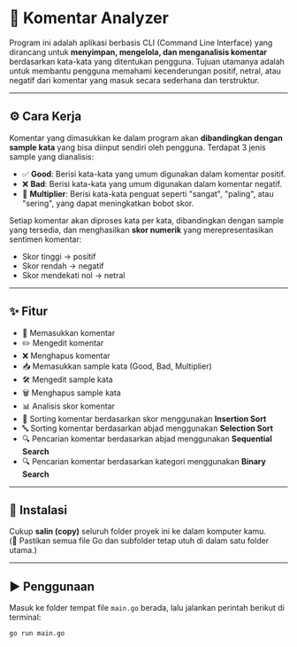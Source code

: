 # 💬 Komentar Analyzer

Program ini adalah aplikasi berbasis CLI (Command Line Interface) yang dirancang untuk **menyimpan, mengelola, dan menganalisis komentar** berdasarkan kata-kata yang ditentukan pengguna. Tujuan utamanya adalah untuk membantu pengguna memahami kecenderungan positif, netral, atau negatif dari komentar yang masuk secara sederhana dan terstruktur.

---

## ⚙️ Cara Kerja

Komentar yang dimasukkan ke dalam program akan **dibandingkan dengan sample kata** yang bisa diinput sendiri oleh pengguna. Terdapat 3 jenis sample yang dianalisis:

- ✅ **Good**: Berisi kata-kata yang umum digunakan dalam komentar positif.
- ❌ **Bad**: Berisi kata-kata yang umum digunakan dalam komentar negatif.
- 🔁 **Multiplier**: Berisi kata-kata penguat seperti "sangat", "paling", atau "sering", yang dapat meningkatkan bobot skor.

Setiap komentar akan diproses kata per kata, dibandingkan dengan sample yang tersedia, dan menghasilkan **skor numerik** yang merepresentasikan sentimen komentar:
- Skor tinggi → positif
- Skor rendah → negatif
- Skor mendekati nol → netral

---

## ✨ Fitur

- 📝 Memasukkan komentar
- ✏️ Mengedit komentar
- ❌ Menghapus komentar
- 📥 Memasukkan sample kata (Good, Bad, Multiplier)
- 🛠️ Mengedit sample kata
- 🗑️ Menghapus sample kata
- 📊 Analisis skor komentar
- 🔢 Sorting komentar berdasarkan skor menggunakan **Insertion Sort**
- 🔤 Sorting komentar berdasarkan abjad menggunakan **Selection Sort**
- 🔍 Pencarian komentar berdasarkan abjad menggunakan **Sequential Search**
- 🔍 Pencarian komentar berdasarkan kategori menggunakan **Binary Search**

---

## 🧪 Instalasi

Cukup **salin (copy)** seluruh folder proyek ini ke dalam komputer kamu.  
(📁 Pastikan semua file Go dan subfolder tetap utuh di dalam satu folder utama.)

---

## ▶️ Penggunaan

Masuk ke folder tempat file `main.go` berada, lalu jalankan perintah berikut di terminal:

```bash
go run main.go
